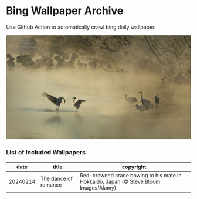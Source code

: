 # Bing Wallpaper Archive

Use Github Action to automatically crawl bing daily wallpaper.

![The dance of romance](./archive/20240214.jpg)

### List of Included Wallpapers

|date|title|copyright|
|---|---|---|
|20240214|The dance of romance|Red-crowned crane bowing to his mate in Hokkaido, Japan (© Steve Bloom Images/Alamy)|
